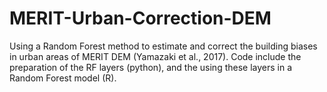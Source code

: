 # MERIT-Urban-Correction-DEM
Using a Random Forest method to estimate and correct the building biases in urban areas of MERIT DEM (Yamazaki et al., 2017). Code include the preparation of the RF layers (python), and the using these layers in a Random Forest model (R).
